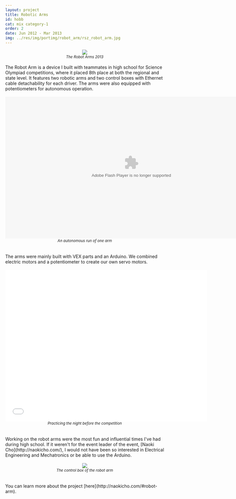 ```yaml
---
layout: project
title: Robotic Arms
id: hobb
cat: mix category-1
order: 2
date: Jun 2012 - Mar 2013
img: ../res/img/portimg/robot_arm/rsz_robot_arm.jpg
---
```


<center><img src="../../../res/img/portimg/robot_arm/robot_arm.jpg"><br>
<small><i>The Robot Arms 2013</i></small></center>
<br>
The Robot Arm is a device I built with teammates in high school for Science Olympiad competitions, where it placed 8th place at both the regional and state level. It features two robotic arms and two control boxes with Ethernet cable detachability for each driver. The arms were also equipped with potentiometers for autonomous operation.
<br>
<br>
<center><object type="application/x-shockwave-flash" width="800" height="450" data="https://www.flickr.com/apps/video/stewart.swf" classid="clsid:D27CDB6E-AE6D-11cf-96B8-444553540000"><param name="flashvars" value="intl_lang=en-US&photo_secret=037e94cdaf&photo_id=9670597738&hd_default=false"></param><param name="movie" value="https://www.flickr.com/apps/video/stewart.swf"></param><param name="bgcolor" value="#000000"></param><param name="allowFullScreen" value="true"></param><embed type="application/x-shockwave-flash" src="https://www.flickr.com/apps/video/stewart.swf" bgcolor="#000000" allowfullscreen="true" flashvars="intl_lang=en-US&photo_secret=037e94cdaf&photo_id=9670597738&hd_default=false" width="800" height="450"></embed></object><br>
<small><i>An autonomous run of one arm</i></small></center>
<br>
<br>
The arms were mainly built with VEX parts and an Arduino. We combined electric motors and a potentiometer to create our own servo motors.
<br>
<br>
<center><iframe width="640" height="480" src="//www.youtube.com/embed/OIwOl7U1lhg?rel=0" frameborder="0" allowfullscreen></iframe><br>
<small><i>Practicing the night before the competition</i></small></center>
<br>
<br>
Working on the robot arms were the most fun and influential times I've had during high school. If it weren't for the event leader of the event, [Naoki Cho](http://naokicho.com/), I would not have been so interested in Electrical Engineering and Mechatronics or be able to use the Arduino.
<br>
<br>
<center><img src="../../../res/img/portimg/robot_arm/control.jpg"><br>
<small><i>The control box of the robot arm</i></small></center>
<br>
<br>
You can learn more about the project [here](http://naokicho.com/#robot-arm).